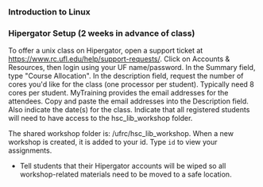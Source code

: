 ### Introduction to Linux

### Hipergator Setup (2 weeks in advance of class)
To offer a unix class on Hipergator, open a support ticket at https://www.rc.ufl.edu/help/support-requests/.  Click on Accounts & Resources, then login using your UF name/password.  In the Summary field, type "Course Allocation".  In the description field, request the number of cores you'd like for the class (one processor per student).  Typically need 8 cores per student.  MyTraining provides the email addresses for the attendees.  Copy and paste the email addresses into the Description field.  Also indicate the date(s) for the class.  Indicate that all registered students will need to have access to the hsc_lib_workshop folder.

The shared workshop folder is: /ufrc/hsc_lib_workshop.  When a new workshop is created, it is added to your id.  Type `id` to view your assignments.  

- Tell students that their Hipergator accounts will be wiped so all workshop-related materials need to be moved to a safe location.

